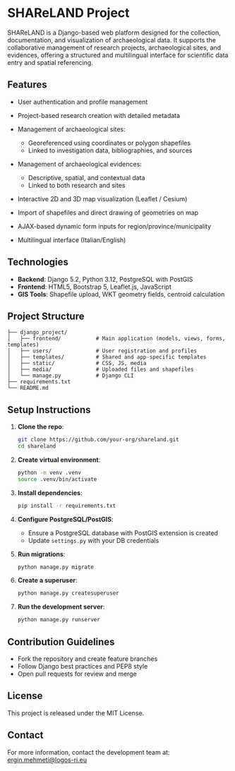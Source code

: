 # SHAReLAND Project

SHAReLAND is a Django-based web platform designed for the collection, documentation, and visualization of archaeological data. It supports the collaborative management of research projects, archaeological sites, and evidences, offering a structured and multilingual interface for scientific data entry and spatial referencing.

## Features

* User authentication and profile management
* Project-based research creation with detailed metadata
* Management of archaeological sites:

  * Georeferenced using coordinates or polygon shapefiles
  * Linked to investigation data, bibliographies, and sources
* Management of archaeological evidences:

  * Descriptive, spatial, and contextual data
  * Linked to both research and sites
* Interactive 2D and 3D map visualization (Leaflet / Cesium)
* Import of shapefiles and direct drawing of geometries on map
* AJAX-based dynamic form inputs for region/province/municipality
* Multilingual interface (Italian/English)

## Technologies

* **Backend**: Django 5.2, Python 3.12, PostgreSQL with PostGIS
* **Frontend**: HTML5, Bootstrap 5, Leaflet.js, JavaScript
* **GIS Tools**: Shapefile upload, WKT geometry fields, centroid calculation

## Project Structure

```
├── django_project/
│   ├── frontend/           # Main application (models, views, forms, templates)
│   ├── users/              # User registration and profiles
│   ├── templates/          # Shared and app-specific templates
│   ├── static/             # CSS, JS, media
│   ├── media/              # Uploaded files and shapefiles
│   └── manage.py           # Django CLI
├── requirements.txt
└── README.md
```

## Setup Instructions

1. **Clone the repo**:

   ```bash
   git clone https://github.com/your-org/shareland.git
   cd shareland
   ```

2. **Create virtual environment**:

   ```bash
   python -m venv .venv
   source .venv/bin/activate
   ```

3. **Install dependencies**:

   ```bash
   pip install -r requirements.txt
   ```

4. **Configure PostgreSQL/PostGIS**:

   * Ensure a PostgreSQL database with PostGIS extension is created
   * Update `settings.py` with your DB credentials

5. **Run migrations**:

   ```bash
   python manage.py migrate
   ```

6. **Create a superuser**:

   ```bash
   python manage.py createsuperuser
   ```

7. **Run the development server**:

   ```bash
   python manage.py runserver
   ```

## Contribution Guidelines

* Fork the repository and create feature branches
* Follow Django best practices and PEP8 style
* Open pull requests for review and merge

## License

This project is released under the MIT License.

## Contact

For more information, contact the development team at: [ergin.mehmeti@logos-ri.eu](mailto:ergin.mehmti@logos-ri.eu)
